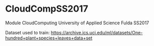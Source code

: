 # CloudCompSS2017
Module CloudComputing University of Applied Science Fulda SS2017

Dataset used to train:
https://archive.ics.uci.edu/ml/datasets/One-hundred+plant+species+leaves+data+set

